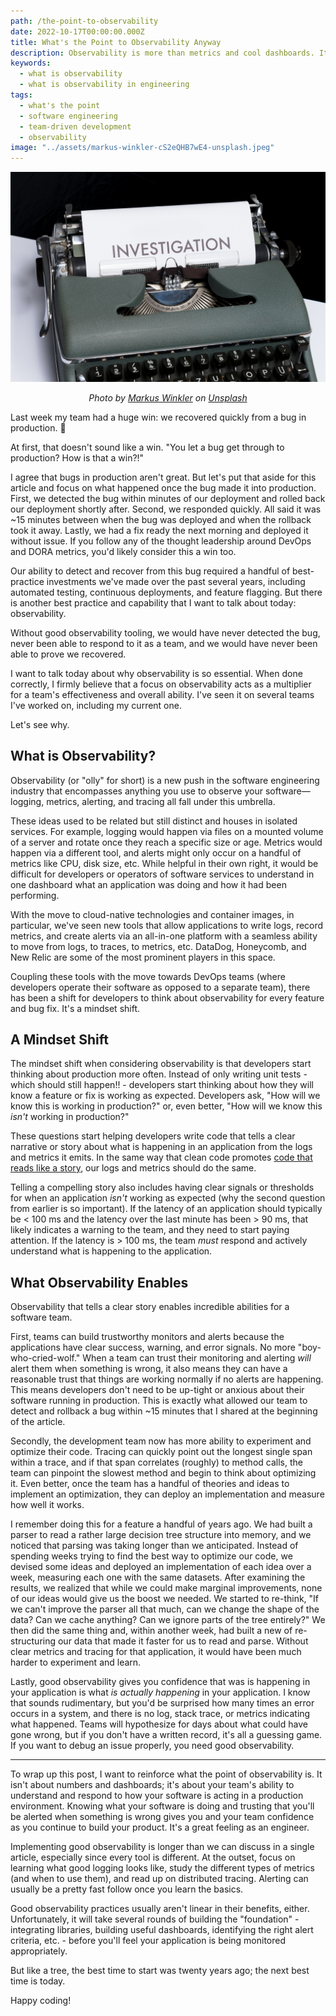 ```yaml
---
path: /the-point-to-observability
date: 2022-10-17T00:00:00.000Z
title: What's the Point to Observability Anyway
description: Observability is more than metrics and cool dashboards. It is a fundamental shift in how you write software.
keywords:
  - what is observability
  - what is observability in engineering
tags:
  - what's the point
  - software engineering
  - team-driven development
  - observability
image: "../assets/markus-winkler-cS2eQHB7wE4-unsplash.jpeg"
---
```


<center>

!["investigation report"](../assets/markus-winkler-cS2eQHB7wE4-unsplash.jpeg)

<i> 

Photo by <a href="https://unsplash.com/@markuswinkler?utm_source=unsplash&utm_medium=referral&utm_content=creditCopyText">Markus Winkler</a> on <a href="https://unsplash.com/s/photos/detective?utm_source=unsplash&utm_medium=referral&utm_content=creditCopyText">Unsplash</a>

</i>

</center>

Last week my team had a huge win: we recovered quickly from a bug in production. 🎉

At first, that doesn't sound like a win. "You let a bug get through to production? How is that a win?!"

I agree that bugs in production aren't great. But let's put that aside for this article and focus on what happened once the bug made it into production. First, we detected the bug within minutes of our deployment and rolled back our deployment shortly after. Second, we responded quickly. All said it was ~15 minutes between when the bug was deployed and when the rollback took it away. Lastly, we had a fix ready the next morning and deployed it without issue. If you follow any of the thought leadership around DevOps and DORA metrics, you'd likely consider this a win too.

Our ability to detect and recover from this bug required a handful of best-practice investments we've made over the past several years, including automated testing, continuous deployments, and feature flagging. But there is another best practice and capability that I want to talk about today: observability.

Without good observability tooling, we would have never detected the bug, never been able to respond to it as a team, and we would have never been able to prove we recovered.

I want to talk today about why observability is so essential. When done correctly, I firmly believe that a focus on observability acts as a multiplier for a team's effectiveness and overall ability. I've seen it on several teams I've worked on, including my current one.

Let's see why.

## What is Observability?

Observability (or "olly" for short) is a new push in the software engineering industry that encompasses anything you use to observe your software—logging, metrics, alerting, and tracing all fall under this umbrella. 

These ideas used to be related but still distinct and houses in isolated services. For example, logging would happen via files on a mounted volume of a server and rotate once they reach a specific size or age. Metrics would happen via a different tool, and alerts might only occur on a handful of metrics like CPU, disk size, etc. While helpful in their own right, it would be difficult for developers or operators of software services to understand in one dashboard what an application was doing and how it had been performing.

With the move to cloud-native technologies and container images, in particular, we've seen new tools that allow applications to write logs, record metrics, and create alerts via an all-in-one platform with a seamless ability to move from logs, to traces, to metrics, etc. DataDog, Honeycomb, and New Relic are some of the most prominent players in this space.

Coupling these tools with the move towards DevOps teams (where developers operate their software as opposed to a separate team), there has been a shift for developers to think about observability for every feature and bug fix. It's a mindset shift. 

## A Mindset Shift

The mindset shift when considering observability is that developers start thinking about production more often. Instead of only writing unit tests - which should still happen!! - developers start thinking about
how they will know a feature or fix is working as expected. Developers ask, "How will we know this is working in production?" or, even better, "How will we know this _isn't_ working in production?"

These questions start helping developers write code that tells a clear narrative or story about what is happening in an application from the logs and metrics it emits. In the same way that clean code promotes [code that reads like a story](https://www.goodreads.com/quotes/7029841-clean-code-is-simple-and-direct-clean-code-reads-like#:~:text=Clean%20code%20reads%20like%20well,Grady%20Booch%20author%20of%20Object), our logs and metrics should do the same.

Telling a compelling story also includes having clear signals or thresholds for when an application _isn't_ working as expected (why the second question from earlier is so important). If the latency of an application should typically be < 100 ms and the latency over the last minute has been > 90 ms, that likely indicates a warning to the team, and they need to start paying attention. If the latency is > 100 ms, the team _must_ respond and actively understand what is happening to the application.

## What Observability Enables

Observability that tells a clear story enables incredible abilities for a software team. 

First, teams can build trustworthy monitors and alerts because the applications have clear success, warning, and error signals. No more "boy-who-cried-wolf." When a team can trust their monitoring and alerting _will_ alert them when something is wrong, it also means they can have a reasonable trust that things are working normally if no alerts are happening. This means developers don't need to be up-tight or anxious about their software running in production. This is exactly what allowed our team to detect and rollback a bug within ~15 minutes that I shared at the beginning of the article.

Secondly, the development team now has more ability to experiment and optimize their code. Tracing can quickly point out the longest single span within a trace, and if that span correlates (roughly) to method calls, the team can pinpoint the slowest method and begin to think about optimizing it. Even better, once the team has a handful of theories and ideas to implement an optimization, they can deploy an implementation and measure how well it works. 

I remember doing this for a feature a handful of years ago. We had built a parser to read a rather large decision tree structure into memory, and we noticed that parsing was taking longer than we anticipated. Instead of spending weeks trying to find the best way to optimize our code, we devised some ideas and deployed an implementation of each idea over a week, measuring each one with the same datasets. After examining the results, we realized that while we could make marginal improvements, none of our ideas would give us the boost we needed. We started to re-think, "If we can't improve the parser all that much, can we change the shape of the data? Can we cache anything? Can we ignore parts of the tree entirely?" We then did the same thing and, within another week, had built a new of re-structuring our data that made it faster for us to read and parse. Without clear metrics and tracing for that application, it would have been much harder to experiment and learn.

Lastly, good observability gives you confidence that was is happening in your application is what _is actually happening_ in your application. I know that sounds rudimentary, but you'd be surprised how many times an error occurs in a system, and there is no log, stack trace, or metrics indicating what happened. Teams will hypothesize for days about what could have gone wrong, but if you don't have a written record, it's all a guessing game. If you want to debug an issue properly, you need good observability.

---

To wrap up this post, I want to reinforce what the point of observability is. It isn't about numbers and dashboards; it's about your team's ability to understand and respond to how your software is acting in a production environment. Knowing what your software is doing and trusting that you'll be alerted when something is wrong gives you and your team confidence as you continue to build your product. It's a great feeling as an engineer.

Implementing good observability is longer than we can discuss in a single article, especially since every tool is different. At the outset, focus on learning what good logging looks like, study the different types of metrics (and when to use them), and read up on distributed tracing. Alerting can usually be a pretty fast follow once you learn the basics. 

Good observability practices usually aren't linear in their benefits, either. Unfortunately, it will take several rounds of building the "foundation" - integrating libraries, building useful dashboards, identifying the right alert criteria, etc. - before you'll feel your application is being monitored appropriately. 

But like a tree, the best time to start was twenty years ago; the next best time is today.

Happy coding!



